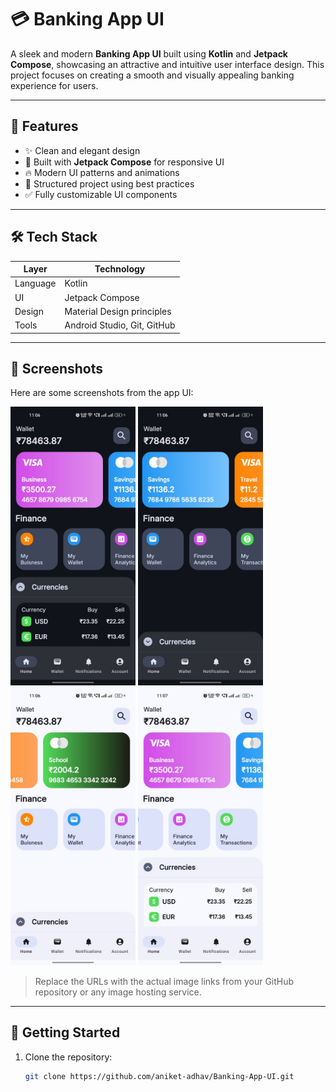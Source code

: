 # 💳 Banking App UI

A sleek and modern **Banking App UI** built using **Kotlin** and **Jetpack Compose**, showcasing an attractive and intuitive user interface design. This project focuses on creating a smooth and visually appealing banking experience for users.

---

## 📱 Features

- ✨ Clean and elegant design
- 🚀 Built with **Jetpack Compose** for responsive UI
- 🔥 Modern UI patterns and animations
- 📂 Structured project using best practices
- ✅ Fully customizable UI components

---

## 🛠️ Tech Stack

| Layer      | Technology                  |
|------------|-----------------------------|
| Language   | Kotlin                      |
| UI         | Jetpack Compose             |
| Design     | Material Design principles |
| Tools      | Android Studio, Git, GitHub |

---

## 📸 Screenshots

Here are some screenshots from the app UI:

<p float="left">
  <img src="https://github.com/aniket-adhav/Banking-App-UI/blob/main/Screenshot1.jpg?raw=true" width="200" />
  <img src="https://github.com/aniket-adhav/Banking-App-UI/blob/main/Screenshot2.jpg?raw=true" width="200" />
  <img src="https://github.com/aniket-adhav/Banking-App-UI/blob/main/Screenshot3.jpg?raw=true" width="200" /> 
  <img src="https://github.com/aniket-adhav/Banking-App-UI/blob/main/Screenshot4.jpg?raw=true" width="200" /> 
</p>

> Replace the URLs with the actual image links from your GitHub repository or any image hosting service.

---

## 🚀 Getting Started

1. Clone the repository:
   ```bash
   git clone https://github.com/aniket-adhav/Banking-App-UI.git
